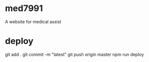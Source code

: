 # med7991
A website for medical assist

# deploy
git add . 
git commit -m "latest"
git push origin master
npm run deploy